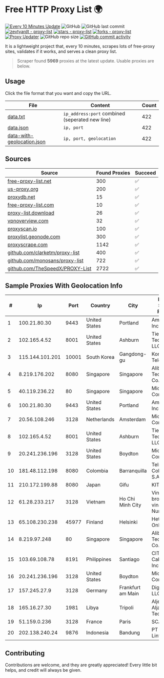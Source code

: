 
# Free HTTP Proxy List 🌍

[![Every 10 Minutes Update](https://github.com/mertguvencli/http-proxy-list/actions/workflows/main.yml/badge.svg?branch=main)](https://github.com/mertguvencli/http-proxy-list/actions/workflows/main.yml)
![GitHub](https://img.shields.io/github/license/mertguvencli/http-proxy-list)
![GitHub last commit](https://img.shields.io/github/last-commit/mertguvencli/http-proxy-list)
[![zevtyardt - proxy-list](https://img.shields.io/static/v1?label=zevtyardt&message=proxy-list&color=blue&logo=github)](https://github.com/zevtyardt/proxy-list "Go to GitHub repo")
[![stars - proxy-list](https://img.shields.io/github/stars/zevtyardt/proxy-list?style=social)](https://github.com/zevtyardt/proxy-list)
[![forks - proxy-list](https://img.shields.io/github/forks/zevtyardt/proxy-list?style=social)](https://github.com/zevtyardt/proxy-list)
[![Proxy Updater](https://github.com/zevtyardt/proxy-list/workflows/Proxy%20Updater/badge.svg)](https://github.com/zevtyardt/proxy-list/actions?query=workflow:"Proxy+Updater")
![GitHub repo size](https://img.shields.io/github/repo-size/zevtyardt/proxy-list)
[![GitHub commit activity](https://img.shields.io/github/commit-activity/m/zevtyardt/proxy-list?logo=commits)](https://github.com/zevtyardt/proxy-list/commits/main)

It is a lightweight project that, every 10 minutes, scrapes lots of free-proxy sites, validates if it works, and serves a clean proxy list.

> Scraper found **5969** proxies at the latest update. Usable proxies are below.

## Usage

Click the file format that you want and copy the URL.

|File|Content|Count|
|----|-------|-----|
|[data.txt](https://raw.githubusercontent.com/mertguvencli/http-proxy-list/main/proxy-list/data.txt)|`ip_address:port` combined (seperated new line)|422|
|[data.json](https://raw.githubusercontent.com/mertguvencli/http-proxy-list/main/proxy-list/data.json)|`ip, port`|422|
|[data-with-geolocation.json](https://raw.githubusercontent.com/mertguvencli/http-proxy-list/main/proxy-list/data-with-geolocation.json)|`ip, port, geolocation`|422|

## Sources

|Source|Found Proxies|Succeed|
|------|-------------|-------|
|[free-proxy-list.net](https://free-proxy-list.net)|300|✅|
|[us-proxy.org](https://www.us-proxy.org)|200|✅|
|[proxydb.net](http://proxydb.net)|15|✅|
|[free-proxy-list.com](https://free-proxy-list.com/?page=&port=&type%5B%5D=http&type%5B%5D=https&up_time=0&search=Search)|10|✅|
|[proxy-list.download](https://www.proxy-list.download/HTTP)|26|✅|
|[vpnoverview.com](https://vpnoverview.com/privacy/anonymous-browsing/free-proxy-servers)|32|✅|
|[proxyscan.io](https://www.proxyscan.io)|100|✅|
|[proxylist.geonode.com](https://proxylist.geonode.com/api/proxy-list?limit=300&page=1&sort_by=lastChecked&sort_type=desc&protocols=http,https)|300|✅|
|[proxyscrape.com](https://api.proxyscrape.com/v2/?request=displayproxies&protocol=http&timeout=10000&country=all&ssl=all&anonymity=all)|1142|✅|
|[github.com/clarketm/proxy-list](https://raw.githubusercontent.com/clarketm/proxy-list/master/proxy-list-raw.txt)|400|✅|
|[github.com/monosans/proxy-list](https://raw.githubusercontent.com/monosans/proxy-list/main/proxies/http.txt)|722|✅|
|[github.com/TheSpeedX/PROXY-List](https://raw.githubusercontent.com/TheSpeedX/PROXY-List/master/http.txt)|2722|✅|


## Sample Proxies With Geolocation Info

|#|Ip|Port|Country|City|Internet Service Provider|
|-|--|----|-------|----|-------------------------|
|1|100.21.80.30|9443|United States|Portland|Amazon.com, Inc.|
|2|102.165.4.52|8001|United States|Ashburn|Tier.Net Technologies LLC|
|3|115.144.101.201|10001|South Korea|Gangdong-gu|Korea Telecom|
|4|8.219.176.202|8080|Singapore|Singapore|Alibaba (US) Technology Co., Ltd.|
|5|40.119.236.22|80|Singapore|Singapore|Microsoft Corporation|
|6|100.21.80.30|9443|United States|Portland|Amazon.com, Inc.|
|7|20.56.108.246|3128|Netherlands|Amsterdam|Microsoft Corporation|
|8|102.165.4.52|8001|United States|Ashburn|Tier.Net Technologies LLC|
|9|20.241.236.196|3128|United States|Boydton|Microsoft Corporation|
|10|181.48.112.198|8080|Colombia|Barranquilla|Telmex Colombia S.A.|
|11|210.172.199.88|8080|Japan|Gifu|KITAGATA|
|12|61.28.233.217|3128|Vietnam|Ho Chi Minh City|Vinadata broadcast via vinagame AS Number|
|13|65.108.230.238|45977|Finland|Helsinki|Hetzner Online GmbH|
|14|8.219.97.248|80|Singapore|Singapore|Alibaba (US) Technology Co., Ltd.|
|15|103.69.108.78|8191|Philippines|Santiago|CITI Cableworld Inc.|
|16|20.241.236.196|3128|United States|Boydton|Microsoft Corporation|
|17|157.245.27.9|3128|Germany|Frankfurt am Main|DigitalOcean, LLC|
|18|165.16.27.30|1981|Libya|Tripoli|Aljeel Aljadeed For Technology|
|19|51.159.0.236|3128|France|Paris|SCALEWAY|
|20|202.138.240.24|9876|Indonesia|Bandung|PT Melvar Lintasnusa|



## Contributing

Contributions are welcome, and they are greatly appreciated! Every
little bit helps, and credit will always be given.

